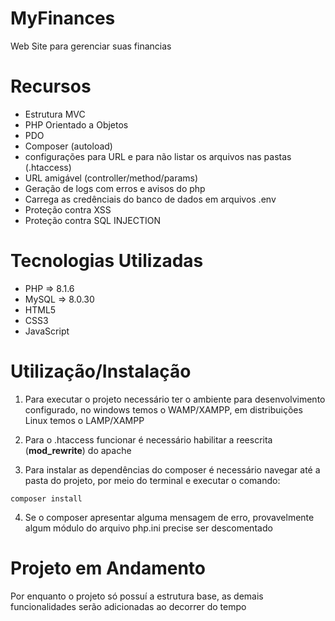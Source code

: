 # MyFinances
Web Site para gerenciar suas financias

# Recursos
* Estrutura MVC
* PHP Orientado a Objetos
* PDO
* Composer (autoload)
* configurações para URL e para não listar os arquivos nas pastas (.htaccess)
* URL amigável (controller/method/params)
* Geração de logs com erros e avisos do php
* Carrega as credênciais do banco de dados em arquivos .env
* Proteção contra XSS
* Proteção contra SQL INJECTION

# Tecnologias Utilizadas
* PHP   => 8.1.6
* MySQL => 8.0.30
* HTML5
* CSS3
* JavaScript

# Utilização/Instalação

1. Para executar o projeto necessário ter o ambiente para desenvolvimento configurado, no windows temos o WAMP/XAMPP, em distribuições Linux temos o LAMP/XAMPP

2. Para o .htaccess funcionar é necessário habilitar a reescrita (**mod_rewrite**) do apache

3. Para instalar as dependências do composer é necessário navegar até a pasta do projeto, por meio do terminal e executar o comando: 
~~~
composer install
~~~

4. Se o composer apresentar alguma mensagem de erro, provavelmente algum módulo do arquivo php.ini precise ser descomentado

# Projeto em Andamento
Por enquanto o projeto só possuí a estrutura base, as demais funcionalidades serão adicionadas ao decorrer do tempo